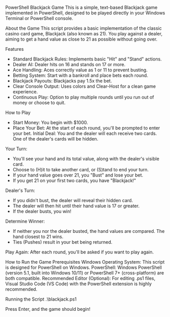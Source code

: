 PowerShell Blackjack Game
This is a simple, text-based Blackjack game implemented in PowerShell, designed to be played directly in your Windows Terminal or PowerShell console.

About the Game
This script provides a basic implementation of the classic casino card game, Blackjack (also known as 21). You play against a dealer, aiming to get a hand value as close to 21 as possible without going over.

Features
- Standard Blackjack Rules: Implements basic "Hit" and "Stand" actions.
- Dealer AI: Dealer hits on 16 and stands on 17 or more.
- Ace Handling: Aces correctly value as 1 or 11 to prevent busting.
- Betting System: Start with a bankroll and place bets each round.
- Blackjack Payouts: Blackjacks pay 1.5x the bet.
- Clear Console Output: Uses colors and Clear-Host for a clean game experience.
- Continuous Play: Option to play multiple rounds until you run out of money or choose to quit.

How to Play
- Start Money: You begin with $1000.
- Place Your Bet: At the start of each round, you'll be prompted to enter your bet.
Initial Deal: You and the dealer will each receive two cards. One of the dealer's cards will be hidden.

Your Turn:
  - You'll see your hand and its total value, along with the dealer's visible card.
  - Choose to (H)it to take another card, or (S)tand to end your turn.
  - If your hand value goes over 21, you "Bust" and lose your bet.
  - If you get 21 on your first two cards, you have "Blackjack!"

Dealer's Turn:
  - If you didn't bust, the dealer will reveal their hidden card.
  - The dealer will then hit until their hand value is 17 or greater.
  - If the dealer busts, you win!

Determine Winner:
- If neither you nor the dealer busted, the hand values are compared. The hand closest to 21 wins.
- Ties (Pushes) result in your bet being returned.

Play Again: After each round, you'll be asked if you want to play again.

How to Run the Game
Prerequisites
Windows Operating System: This script is designed for PowerShell on Windows.
PowerShell: Windows PowerShell (version 5.1, built into Windows 10/11) or PowerShell 7+ (cross-platform) are both compatible.
Recommended Editor (Optional): For editing .ps1 files, Visual Studio Code (VS Code) with the PowerShell extension is highly recommended.

Running the Script
.\blackjack.ps1

Press Enter, and the game should begin!
